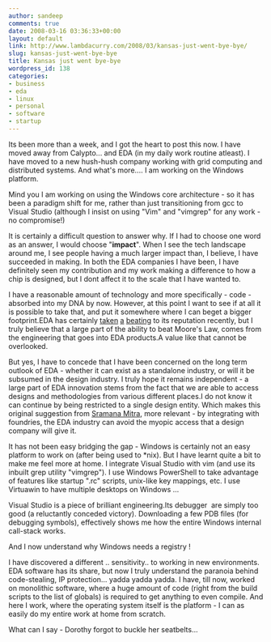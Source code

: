 ```yaml
---
author: sandeep
comments: true
date: 2008-03-16 03:36:33+00:00
layout: default
link: http://www.lambdacurry.com/2008/03/kansas-just-went-bye-bye/
slug: kansas-just-went-bye-bye
title: Kansas just went bye-bye
wordpress_id: 138
categories:
- business
- eda
- linux
- personal
- software
- startup
---
```


Its been more than a week, and I got the heart to post this now. I have moved away from Calypto... and EDA (in my daily work routine atleast). I have moved to a new hush-hush company working with grid computing and distributed systems. And what's more.... I am working on the Windows platform.

Mind you I am working on using the Windows core architecture - so it has been a paradigm shift for me, rather than just transitioning from gcc to Visual Studio (although I insist on using "Vim" and "vimgrep" for any work - no compromise!)

It is certainly a difficult question to answer why. If I had to choose one word as an answer, I would choose "**impact**". When I see the tech landscape around me, I see people having a much larger impact than, I believe, I have succeeded in making. In both the EDA companies I have been, I have definitely seen my contribution and my work making a difference to how a chip is designed, but I dont affect it to the scale that I have wanted to.

I have a reasonable amount of technology and more specifically - code - absorbed into my DNA by now. However, at this point I want to see if at all it is possible to take that, and put it somewhere where I can beget a bigger footprint.EDA has certainly [taken](http://sramanamitra.com/2008/02/08/cadence-crashes-now-what/) [a](http://sramanamitra.com/2008/02/12/pdf-offers-value-finds-scaling-difficult/) [beating](http://jab-semi.blogspot.com/2008/01/cdns-like-rock.html) to its reputation recently, but I truly believe that a large part of the ability to beat Moore's Law, comes from the engineering that goes into EDA products.A value like that cannot be overlooked.

But yes, I have to concede that I have been concerned on the long term outlook of EDA - whether it can exist as a standalone industry, or will it be subsumed in the design industry. I truly hope it remains independent - a large part of EDA innovation stems from the fact that we are able to access designs and methodologies from various different places.I do not know it can continue by being restricted to a single design entity. Which makes this original suggestion from [Sramana Mitra](http://sramanamitra.com/2005/08/09/future-of-eda/), more relevant - by integrating with foundries, the EDA industry can avoid the myopic access that a design company will give it.

It has not been easy bridging the gap - Windows is certainly not an easy platform to work on (after being used to *nix). But I have learnt quite a bit to make me feel more at home. I integrate Visual Studio with vim (and use its inbuilt grep utility "vimgrep"). I use Windows PowerShell to take advantage of features like startup ".rc" scripts, unix-like key mappings, etc. I use Virtuawin to have multiple desktops on Windows ...

Visual Studio is a piece of brilliant engineering.Its debugger  are simply too good (a reluctantly conceded victory). Downloading a few PDB files (for debugging symbols), effectively shows me how the entire Windows internal call-stack works.

And I now understand why Windows needs a registry !

I have discovered a different .. sensitivity.. to working in new environments. EDA software has its share, but now I truly understand the paranoia behind code-stealing, IP protection... yadda yadda yadda. I have, till now, worked on monolithic software, where a huge amount of code (right from the build scripts to the list of globals) is required to get anything to even compile. And here I work, where the operating system itself is the platform - I can as easily do my entire work at home from scratch.

What can I say - Dorothy forgot to buckle her seatbelts...
